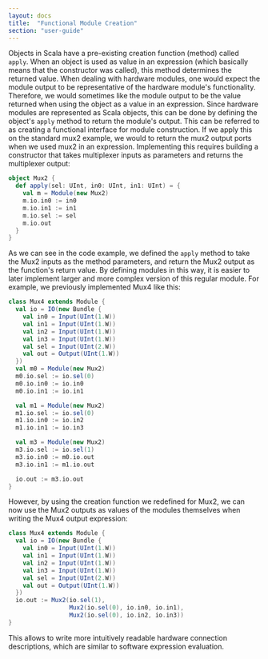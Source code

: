 ```yaml
---
layout: docs
title:  "Functional Module Creation"
section: "user-guide"
---
```

Objects in Scala have a pre-existing creation function (method) called `apply`.
When an object is used as value in an expression (which basically means that the constructor was called), this method determines the returned value.
When dealing with hardware modules, one would expect the module output to be representative of the hardware module's functionality.
Therefore, we would sometimes like the module output to be the value returned when using the object as a value in an expression.
Since hardware modules are represented as Scala objects, this can be done by defining the object's `apply` method to return the module's output.
This can be referred to as creating a functional interface for module construction.
If we apply this on the standard mux2 example, we would to return the mux2 output ports when we used mux2 in an expression.
Implementing this requires building a constructor that takes multiplexer inputs as parameters and returns the multiplexer output:

```scala
object Mux2 {
  def apply(sel: UInt, in0: UInt, in1: UInt) = {
    val m = Module(new Mux2)
    m.io.in0 := in0
    m.io.in1 := in1
    m.io.sel := sel
    m.io.out
  }
}
```

As we can see in the code example, we defined the `apply` method to take the Mux2 inputs as the method parameters, and return the Mux2 output as the function's return value.
By defining modules in this way, it is easier to later implement larger and more complex version of this regular module.
For example, we previously implemented Mux4 like this:

```scala
class Mux4 extends Module {
  val io = IO(new Bundle {
    val in0 = Input(UInt(1.W))
    val in1 = Input(UInt(1.W))
    val in2 = Input(UInt(1.W))
    val in3 = Input(UInt(1.W))
    val sel = Input(UInt(2.W))
    val out = Output(UInt(1.W))
  })
  val m0 = Module(new Mux2)
  m0.io.sel := io.sel(0)
  m0.io.in0 := io.in0
  m0.io.in1 := io.in1

  val m1 = Module(new Mux2)
  m1.io.sel := io.sel(0)
  m1.io.in0 := io.in2
  m1.io.in1 := io.in3

  val m3 = Module(new Mux2)
  m3.io.sel := io.sel(1)
  m3.io.in0 := m0.io.out
  m3.io.in1 := m1.io.out

  io.out := m3.io.out
}
```

However, by using the creation function we redefined for Mux2, we can now use the Mux2 outputs as values of the modules themselves
when writing the Mux4 output expression:

```scala
class Mux4 extends Module {
  val io = IO(new Bundle {
    val in0 = Input(UInt(1.W))
    val in1 = Input(UInt(1.W))
    val in2 = Input(UInt(1.W))
    val in3 = Input(UInt(1.W))
    val sel = Input(UInt(2.W))
    val out = Output(UInt(1.W))
  })
  io.out := Mux2(io.sel(1),
                 Mux2(io.sel(0), io.in0, io.in1),
                 Mux2(io.sel(0), io.in2, io.in3))
}
```

This allows to write more intuitively readable hardware connection descriptions, which are similar to software expression evaluation.
